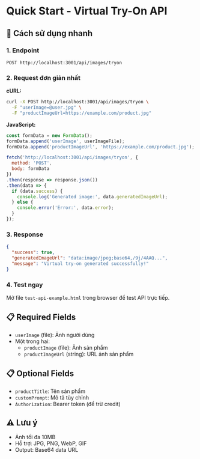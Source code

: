 # Quick Start - Virtual Try-On API

## 🚀 Cách sử dụng nhanh

### 1. Endpoint
```
POST http://localhost:3001/api/images/tryon
```

### 2. Request đơn giản nhất

**cURL:**
```bash
curl -X POST http://localhost:3001/api/images/tryon \
  -F "userImage=@user.jpg" \
  -F "productImageUrl=https://example.com/product.jpg"
```

**JavaScript:**
```javascript
const formData = new FormData();
formData.append('userImage', userImageFile);
formData.append('productImageUrl', 'https://example.com/product.jpg');

fetch('http://localhost:3001/api/images/tryon', {
  method: 'POST',
  body: formData
})
.then(response => response.json())
.then(data => {
  if (data.success) {
    console.log('Generated image:', data.generatedImageUrl);
  } else {
    console.error('Error:', data.error);
  }
});
```

### 3. Response
```json
{
  "success": true,
  "generatedImageUrl": "data:image/jpeg;base64,/9j/4AAQ...",
  "message": "Virtual try-on generated successfully!"
}
```

### 4. Test ngay
Mở file `test-api-example.html` trong browser để test API trực tiếp.

## 📋 Required Fields
- `userImage` (file): Ảnh người dùng
- Một trong hai:
  - `productImage` (file): Ảnh sản phẩm
  - `productImageUrl` (string): URL ảnh sản phẩm

## 📋 Optional Fields
- `productTitle`: Tên sản phẩm
- `customPrompt`: Mô tả tùy chỉnh
- `Authorization`: Bearer token (để trừ credit)

## ⚠️ Lưu ý
- Ảnh tối đa 10MB
- Hỗ trợ: JPG, PNG, WebP, GIF
- Output: Base64 data URL





